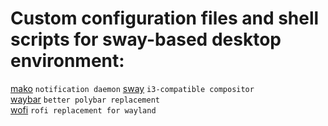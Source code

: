 # Custom configuration files and shell scripts for sway-based desktop environment:


[mako](https://github.com/emersion/mako)  `notification daemon` 
[sway](https://github.com/swaywm/sway)  `i3-compatible compositor`     
[waybar](https://github.com/Alexays/Waybar) `better polybar replacement`   
[wofi](https://hg.sr.ht/~scoopta/wofi)  `rofi replacement for wayland`
